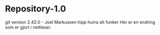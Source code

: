 # Repository-1.0
git version 2.42.0 - Joel Markussen
hipp hurra alt funker
Her er en endring som er gjort i nettleser.
